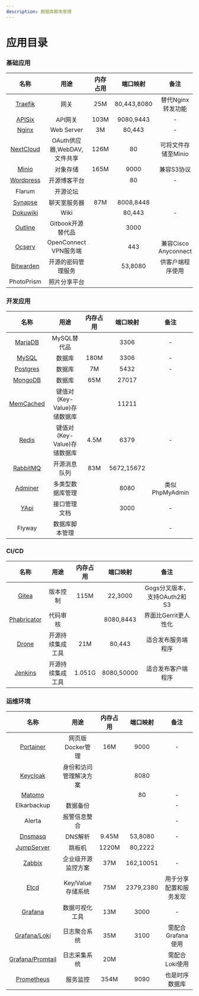 ```yaml
---
description: 数据库脚本管理
---
```


# 应用目录

### 基础应用

| 名称 | 用途 | 内存占用 |   端口映射 | 备注 |
| :---: | :---: | :---: | :---: | :---: |
| [Traefik](images-base/traefik.md) | 网关 | 25M | 80,443,8080 | 替代Nginx转发功能 |
| [APISix](images-base/apisix/) | API网关 | 103M | 9080,9443 | - |
| [Nginx](images-base/nginx.md) | Web Server | 3M | 80,443 | - |
| [NextCloud](images-base/nexcloud.md) | OAuth供应器,WebDAV,文件共享 | 126M | 80 | 可将文件存储至Minio |
| [Minio](images-base/minio.md) | 对象存储 | 165M | 9000 | 兼容S3协议 |
| [Wordpress](images-base/wordpress.md) | 开源博客平台 |  | 80 | - |
| Flarum | 开源论坛 |  |  |  |
| [Synapse](images-base/synapse/) | 聊天室服务器 | 87M | 8008,8448 |  |
| [Dokuwiki](images-base/dokuwiki.md) | Wiki |  | 80,443 | - |
| [Outline](images-base/outline.md) | Gitbook开源替代品 |  | 3000 |  |
| [Ocserv](images-base/ocserv.md) | OpenConnect VPN服务端 |  | 443 | 兼容Cisco Anyconnect |
| [Bitwarden](images-base/bitwarden.md) | 开源的密码管理服务 |  | 53,8080 | 供客户端程序使用 |
| PhotoPrism | 照片分享平台 |  |  |  |

### 开发应用

| 名称 | 用途 | 内存占用 | 端口映射 | 备注 |
| :---: | :---: | :---: | :---: | :---: |
| [MariaDB](images-develop/database/mariadb.md) | MySQL替代品 |  | 3306 | - |
| [MySQL](images-develop/database/mysql/) | 数据库 | 180M | 3306 | - |
| [Postgres](images-develop/database/postgres/) | 数据库 | 7M | 5432 | - |
| [MongoDB](images-develop/database/mongodb/) | 数据库 | 65M | 27017 |  |
| [MemCached](images-develop/cache/memcached.md) | 键值对\(Key-Value\)存储数据库 |  | 11211 |  |
| [Redis](images-develop/cache/redis.md) | 键值对\(Key-Value\)存储数据库 | 4.5M | 6379 | - |
| [RabbitMQ](images-develop/cache/rabbitmq.md) | 开源消息队列 | 83M | 5672,15672 |  |
| [Adminer](images-develop/database/adminer.md) | 多类型数据库管理 |  | 8080 | 类似PhpMyAdmin |
| [YApi](images-develop/docs/yapi.md) | 接口管理文档 |  | 3000 | - |
| Flyway | 数据库脚本管理 |  |  | - |

### CI/CD

| 名称 | 用途 | 内存占用 | 端口映射 | 备注 |
| :---: | :---: | :---: | :---: | :---: |
| [Gitea](images-cicd/gitea.md) | 版本控制 | 115M | 22,3000 | Gogs分叉版本，支持OAuth2和S3 |
| [Phabricator](images-cicd/phabricator.md) | 代码审核 |  | 8080,8443 | 界面比Gerrit更人性化 |
| [Drone](images-cicd/drone/) | 开源持续集成工具 | 21M | 80,443 | 适合发布服务端程序 |
| [Jenkins](images-cicd/jenkins.md) | 开源持续集成工具 | 1.051G | 8080,50000 | 适合发布客户端程序 |

### 运维环境

| 名称 | 用途 | 内存占用 | 端口映射 | 备注 |
| :---: | :---: | :---: | :---: | :---: |
| [Portainer](images-ops/portainer.md) | 网页版Docker管理 | 16M | 9000 | - |
| [Keycloak](images-ops/keycloak.md) | 身份和访问管理解决方案 |  | 8080 |  |
| [Matomo](images-ops/matomo.md) |  |  | 80 | - |
| Elkarbackup | 数据备份 |  |  | - |
| Alerta | 报警信息整合 |  |  | - |
| [Dnsmasq](images-ops/dnsmasq.md) | DNS解析 | 9.45M | 53,8080 | - |
| [JumpServer](images-ops/jumpserver.md) | 跳板机 | 1220M | 80,2222 |  |
| [Zabbix](images-ops/zabbix/) | 企业级开源监控方案 | 37M | 162,10051 | - |
| [Etcd](images-ops/etcd.md) | Key/Value 存储系统 | 75M | 2379,2380 | 用于分享配置和服务发现 |
| [Grafana](images-ops/grafana/) | 数据可视化工具 | 13M | 3000 | - |
| [Grafana/Loki](images-ops/grafana/grafana-loki/) | 日志聚合系统 | 35M | 3100 | 需配合Grafana使用 |
| [Grafana/Promtail](images-ops/grafana/grafana-loki/grafana-promtail.md) | 日志采集系统 | 20M |  | 需配合Loki使用 |
| [Prometheus](images-ops/grafana/prometheus/) | 服务监控 | 354M | 9090 | 也是时序数据库 |

